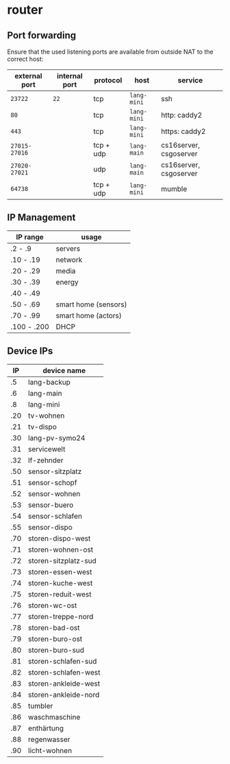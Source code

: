 router
======


Port forwarding
---------------

Ensure that the used listening ports are available from outside NAT to the correct host:

| external port | internal port | protocol  | host          | service |
| ------------- | ------------- |-----------| ------------- | ------- |
| `23722`       | `22`          | tcp       | `lang-mini`   | ssh |
| `80`          |               | tcp       | `lang-mini`   | http: caddy2 |
| `443`         |               | tcp       | `lang-mini`   | https: caddy2 |
| `27015-27016` |               | tcp + udp | `lang-main`   | cs16server, csgoserver |
| `27020-27021` |               | udp       | `lang-main`   | cs16server, csgoserver |
| `64738`       |               | tcp + udp | `lang-mini`   | mumble |


IP Management
-------------

| IP range    | usage                |
|-------------|----------------------|
| .2   - .9   | servers              |
| .10  - .19  | network              |
| .20  - .29  | media                |
| .30  - .39  | energy               |
| .40  - .49  |                      |
| .50  - .69  | smart home (sensors) |
| .70  - .99  | smart home (actors)  |
| .100 - .200 | DHCP                 |


Device IPs
----------

| IP  | device name          |
|-----|----------------------|
| .5  | lang-backup          |
| .6  | lang-main            |
| .8  | lang-mini            |
| .20 | tv-wohnen            |
| .21 | tv-dispo             |
| .30 | lang-pv-symo24       |
| .31 | servicewelt          |
| .32 | lf-zehnder           |
| .50 | sensor-sitzplatz     |
| .51 | sensor-schopf        |
| .52 | sensor-wohnen        |
| .53 | sensor-buero         |
| .54 | sensor-schlafen      |
| .55 | sensor-dispo         |
| .70 | storen-dispo-west    |
| .71 | storen-wohnen-ost    |
| .72 | storen-sitzplatz-sud |
| .73 | storen-essen-west    |
| .74 | storen-kuche-west    |
| .75 | storen-reduit-west   |
| .76 | storen-wc-ost        |
| .77 | storen-treppe-nord   |
| .78 | storen-bad-ost       |
| .79 | storen-buro-ost      |
| .80 | storen-buro-sud      |
| .81 | storen-schlafen-sud  |
| .82 | storen-schlafen-west |
| .83 | storen-ankleide-west |
| .84 | storen-ankleide-nord |
| .85 | tumbler              |
| .86 | waschmaschine        |
| .87 | enthärtung           |
| .88 | regenwasser          |
| .90 | licht-wohnen         |
